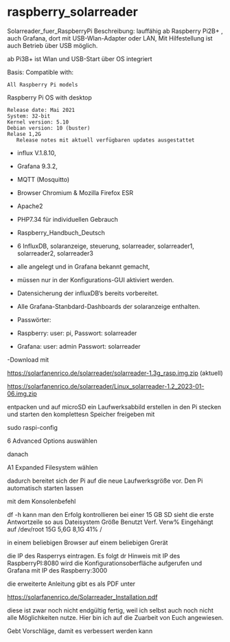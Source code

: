 # raspberry_solarreader
Solarreader_fuer_RaspberryPi
Beschreibung:
lauffähig ab Raspberry Pi2B+  , auch Grafana, dort mit USB-Wlan-Adapter oder LAN, 
Mit Hilfestellung ist auch Betrieb über USB möglich.

ab Pi3B+ ist Wlan  und USB-Start über OS integriert

Basis: Compatible with:

    All Raspberry Pi models

Raspberry Pi OS with desktop

    Release date: Mai 2021 
    System: 32-bit
    Kernel version: 5.10
    Debian version: 10 (buster)
    Relase 1,2G
       Release notes mit aktuell verfügbaren updates ausgestattet


-   influx V.1.8.10, 
-   Grafana 9.3.2, 
-   MQTT (Mosquitto)
-   Browser Chromium & Mozilla Firefox ESR
-   Apache2 
-   PHP7.34 für individuellen Gebrauch
-   Raspberry_Handbuch_Deutsch

-   6 InfluxDB,  solaranzeige, steuerung, solarreader, solarreader1, solarreader2, solarreader3
-   alle angelegt und in Grafana bekannt gemacht,
-   müssen nur in der Konfigurations-GUI aktiviert werden.

- Datensicherung der influxDB‘s bereits vorbereitet. 
- Alle Grafana-Stanbdard-Dashboards der solaranzeige enthalten.
- Passwörter:

- Raspberry: user: pi,   Passwort: solarreader
- Grafana: user: admin   Passwort: solarreader

-Download mit

https://solarfanenrico.de/solarreader/solarreader-1.3g_rasp.img.zip       (aktuell)


https://solarfanenrico.de/solarreader/Linux_solarreader-1.2_2023-01-06.img.zip


entpacken und auf microSD ein Laufwerksabbild erstellen
in den Pi stecken und starten
den komplettesn Speicher freigeben mit

sudo raspi-config

6 Advanced Options    auswählen

danach

A1 Expanded Filesystem     wählen

dadurch bereitet sich der Pi auf die neue Laufwerksgröße vor.
Den Pi automatisch starten lassen

mit dem Konsolenbefehl

df -h kann man den Erfolg kontrollieren
bei einer 15 GB SD sieht die erste Antwortzeile so aus
Dateisystem Größe Benutzt Verf. Verw% Eingehängt auf
/dev/root        15G    5,6G    8,1G   41%        /

in einem beliebigen Browser auf einem beliebigen Grerät

die IP des Rasperrys eintragen. Es folgt dr Hinweis
mit IP des RaspberryPI:8080 wird die Konfigurationsoberfläche aufgerufen
und 
Grafana mit IP des Raspberry:3000

die erweiterte Anleitung gibt es als PDF unter

https://solarfanenrico.de/Solarreader_Installation.pdf 

diese ist zwar noch nicht endgültig fertig, weil ich selbst auch noch nicht alle Möglichkeiten nutze.
Hier bin ich auf die Zuarbeit von Euch angewiesen.

Gebt Vorschläge, damit es verbessert werden kann
